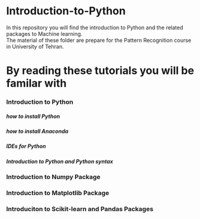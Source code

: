 # Introduction-to-Python
In this repository you will find the introduction to Python and the related packages to Machine learning.</br>
The material of these folder are prepare for the Pattern Recognition course in University of Tehran.

# **By reading these tutorials you will be familar with**
### Introduction to Python</br>
  ##### how to install Python
  ##### how to install Anaconda
  ##### IDEs for Python
  ##### Introduction to Python and Python syntax
### Introduction to Numpy Package
### Introduction to Matplotlib Package
### Introduciton to Scikit-learn and Pandas Packages
